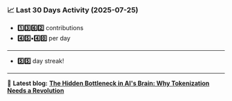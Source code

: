 <!--START_STATS-->
### 📈 Last 30 Days Activity (2025-07-25)  
- **1️⃣3️⃣6️⃣2️⃣** contributions  
- **4️⃣5️⃣•4️⃣0️⃣** per day
---
- **5️⃣5️⃣** day streak!
---
📝 **Latest blog:** [**The Hidden Bottleneck in AI's Brain: Why Tokenization Needs a Revolution**](https://andriak.com/blog/tokenization-revolution)
<!--END_STATS-->
